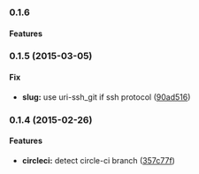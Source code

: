### 0.1.6

#### Features

### 0.1.5 (2015-03-05)

#### Fix

* **slug:** use uri-ssh_git if ssh protocol ([90ad516](https://github.com/packsaddle/ruby-saddler-reporter-support-git/commit/90ad516ccb5e39cdb374572fa43641383becdcfb))

### 0.1.4 (2015-02-26)

#### Features

* **circleci:** detect circle-ci branch ([357c77f](https://github.com/packsaddle/ruby-saddler-reporter-support-git/commit/357c77f75d783ce89c0c5a1fa367dcf4b04a59e1))

